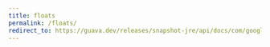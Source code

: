 ```yaml
---
title: floats
permalink: /floats/
redirect_to: https://guava.dev/releases/snapshot-jre/api/docs/com/google/common/primitives/Floats.html
---
```

